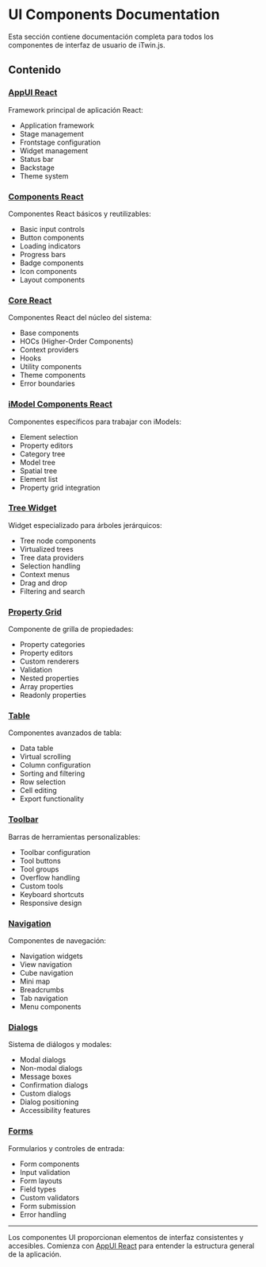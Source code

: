 # UI Components Documentation

Esta sección contiene documentación completa para todos los componentes de interfaz de usuario de iTwin.js.

## Contenido

### [AppUI React](./appui-react/)
Framework principal de aplicación React:
- Application framework
- Stage management
- Frontstage configuration
- Widget management
- Status bar
- Backstage
- Theme system

### [Components React](./components-react/)
Componentes React básicos y reutilizables:
- Basic input controls
- Button components
- Loading indicators
- Progress bars
- Badge components
- Icon components
- Layout components

### [Core React](./core-react/)
Componentes React del núcleo del sistema:
- Base components
- HOCs (Higher-Order Components)
- Context providers
- Hooks
- Utility components
- Theme components
- Error boundaries

### [iModel Components React](./imodel-components-react/)
Componentes específicos para trabajar con iModels:
- Element selection
- Property editors
- Category tree
- Model tree
- Spatial tree
- Element list
- Property grid integration

### [Tree Widget](./tree-widget/)
Widget especializado para árboles jerárquicos:
- Tree node components
- Virtualized trees
- Tree data providers
- Selection handling
- Context menus
- Drag and drop
- Filtering and search

### [Property Grid](./property-grid/)
Componente de grilla de propiedades:
- Property categories
- Property editors
- Custom renderers
- Validation
- Nested properties
- Array properties
- Readonly properties

### [Table](./table/)
Componentes avanzados de tabla:
- Data table
- Virtual scrolling
- Column configuration
- Sorting and filtering
- Row selection
- Cell editing
- Export functionality

### [Toolbar](./toolbar/)
Barras de herramientas personalizables:
- Toolbar configuration
- Tool buttons
- Tool groups
- Overflow handling
- Custom tools
- Keyboard shortcuts
- Responsive design

### [Navigation](./navigation/)
Componentes de navegación:
- Navigation widgets
- View navigation
- Cube navigation
- Mini map
- Breadcrumbs
- Tab navigation
- Menu components

### [Dialogs](./dialogs/)
Sistema de diálogos y modales:
- Modal dialogs
- Non-modal dialogs
- Message boxes
- Confirmation dialogs
- Custom dialogs
- Dialog positioning
- Accessibility features

### [Forms](./forms/)
Formularios y controles de entrada:
- Form components
- Input validation
- Form layouts
- Field types
- Custom validators
- Form submission
- Error handling

---

Los componentes UI proporcionan elementos de interfaz consistentes y accesibles. Comienza con [AppUI React](./appui-react/) para entender la estructura general de la aplicación.